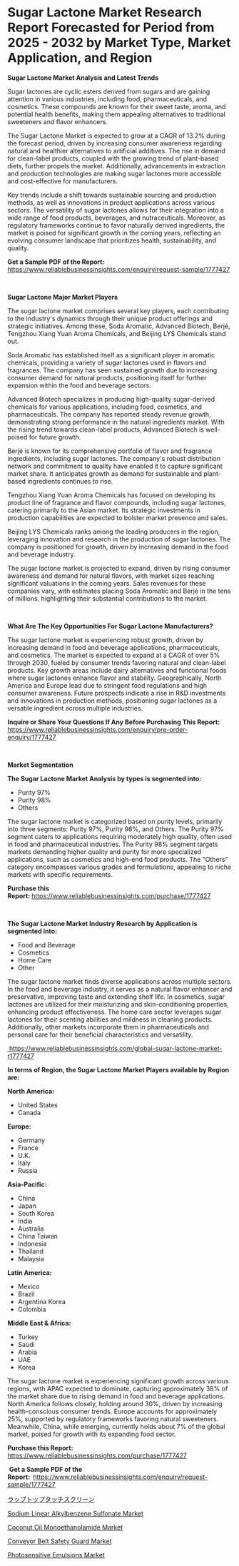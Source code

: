 <p><h1>Sugar Lactone Market Research Report Forecasted for Period from 2025 -  2032 by Market Type, Market Application, and Region</h1></p><p><strong>Sugar Lactone Market Analysis and Latest Trends</strong></p>
<p><p>Sugar lactones are cyclic esters derived from sugars and are gaining attention in various industries, including food, pharmaceuticals, and cosmetics. These compounds are known for their sweet taste, aroma, and potential health benefits, making them appealing alternatives to traditional sweeteners and flavor enhancers.</p><p>The Sugar Lactone Market is expected to grow at a CAGR of 13.2% during the forecast period, driven by increasing consumer awareness regarding natural and healthier alternatives to artificial additives. The rise in demand for clean-label products, coupled with the growing trend of plant-based diets, further propels the market. Additionally, advancements in extraction and production technologies are making sugar lactones more accessible and cost-effective for manufacturers.</p><p>Key trends include a shift towards sustainable sourcing and production methods, as well as innovations in product applications across various sectors. The versatility of sugar lactones allows for their integration into a wide range of food products, beverages, and nutraceuticals. Moreover, as regulatory frameworks continue to favor naturally derived ingredients, the market is poised for significant growth in the coming years, reflecting an evolving consumer landscape that prioritizes health, sustainability, and quality.</p></p>
<p><strong>Get a Sample PDF of the Report:&nbsp;</strong> <a href="https://www.reliablebusinessinsights.com/enquiry/request-sample/1777427?utm_campaign=101&utm_medium=2&utm_source=Github&utm_content=ia&utm_term=01042025&utm_id=sugar-lactone">https://www.reliablebusinessinsights.com/enquiry/request-sample/1777427</a></p>
<p>&nbsp;</p>
<p><strong>Sugar Lactone Major Market Players</strong></p>
<p><p>The sugar lactone market comprises several key players, each contributing to the industry's dynamics through their unique product offerings and strategic initiatives. Among these, Soda Aromatic, Advanced Biotech, Berjé, Tengzhou Xiang Yuan Aroma Chemicals, and Beijing LYS Chemicals stand out.</p><p>Soda Aromatic has established itself as a significant player in aromatic chemicals, providing a variety of sugar lactones used in flavors and fragrances. The company has seen sustained growth due to increasing consumer demand for natural products, positioning itself for further expansion within the food and beverage sectors.</p><p>Advanced Biotech specializes in producing high-quality sugar-derived chemicals for various applications, including food, cosmetics, and pharmaceuticals. The company has reported steady revenue growth, demonstrating strong performance in the natural ingredients market. With the rising trend towards clean-label products, Advanced Biotech is well-poised for future growth.</p><p>Berjé is known for its comprehensive portfolio of flavor and fragrance ingredients, including sugar lactones. The company's robust distribution network and commitment to quality have enabled it to capture significant market share. It anticipates growth as demand for sustainable and plant-based ingredients continues to rise.</p><p>Tengzhou Xiang Yuan Aroma Chemicals has focused on developing its product line of fragrance and flavor compounds, including sugar lactones, catering primarily to the Asian market. Its strategic investments in production capabilities are expected to bolster market presence and sales.</p><p>Beijing LYS Chemicals ranks among the leading producers in the region, leveraging innovation and research in the production of sugar lactones. The company is positioned for growth, driven by increasing demand in the food and beverage industry.</p><p>The sugar lactone market is projected to expand, driven by rising consumer awareness and demand for natural flavors, with market sizes reaching significant valuations in the coming years. Sales revenues for these companies vary, with estimates placing Soda Aromatic and Berjé in the tens of millions, highlighting their substantial contributions to the market.</p></p>
<p>&nbsp;</p>
<p><strong>What Are The Key Opportunities For Sugar Lactone Manufacturers?</strong></p>
<p><p>The sugar lactone market is experiencing robust growth, driven by increasing demand in food and beverage applications, pharmaceuticals, and cosmetics. The market is expected to expand at a CAGR of over 5% through 2030, fueled by consumer trends favoring natural and clean-label products. Key growth areas include dairy alternatives and functional foods where sugar lactones enhance flavor and stability. Geographically, North America and Europe lead due to stringent food regulations and high consumer awareness. Future prospects indicate a rise in R&D investments and innovations in production methods, positioning sugar lactones as a versatile ingredient across multiple industries.</p></p>
<p><strong>Inquire or Share Your Questions If Any Before Purchasing This Report:</strong> <a href="https://www.reliablebusinessinsights.com/enquiry/pre-order-enquiry/1777427?utm_campaign=101&utm_medium=2&utm_source=Github&utm_content=ia&utm_term=01042025&utm_id=sugar-lactone">https://www.reliablebusinessinsights.com/enquiry/pre-order-enquiry/1777427</a></p>
<p>&nbsp;</p>
<p><strong>Market Segmentation</strong></p>
<p><strong>The Sugar Lactone Market Analysis by types is segmented into:</strong></p>
<p><ul><li>Purity 97%</li><li>Purity 98%</li><li>Others</li></ul></p>
<p><p>The sugar lactone market is categorized based on purity levels, primarily into three segments: Purity 97%, Purity 98%, and Others. The Purity 97% segment caters to applications requiring moderately high quality, often used in food and pharmaceutical industries. The Purity 98% segment targets markets demanding higher quality and purity for more specialized applications, such as cosmetics and high-end food products. The "Others" category encompasses various grades and formulations, appealing to niche markets with specific requirements.</p></p>
<p><strong>Purchase this Report:&nbsp;</strong><a href="https://www.reliablebusinessinsights.com/purchase/1777427?utm_campaign=101&utm_medium=2&utm_source=Github&utm_content=ia&utm_term=01042025&utm_id=sugar-lactone">https://www.reliablebusinessinsights.com/purchase/1777427</a></p>
<p>&nbsp;</p>
<p><strong>The Sugar Lactone Market Industry Research by Application is segmented into:</strong></p>
<p><ul><li>Food and Beverage</li><li>Cosmetics</li><li>Home Care</li><li>Other</li></ul></p>
<p><p>The sugar lactone market finds diverse applications across multiple sectors. In the food and beverage industry, it serves as a natural flavor enhancer and preservative, improving taste and extending shelf life. In cosmetics, sugar lactones are utilized for their moisturizing and skin-conditioning properties, enhancing product effectiveness. The home care sector leverages sugar lactones for their scenting abilities and mildness in cleaning products. Additionally, other markets incorporate them in pharmaceuticals and personal care for their beneficial characteristics and versatility.</p></p>
<p><a href="https://www.reliablebusinessinsights.com/global-sugar-lactone-market-r1777427?utm_campaign=101&utm_medium=2&utm_source=Github&utm_content=ia&utm_term=01042025&utm_id=sugar-lactone">&nbsp;https://www.reliablebusinessinsights.com/global-sugar-lactone-market-r1777427</a></p>
<p><strong>In terms of Region, the Sugar Lactone Market Players available by Region are:</strong></p>
<p>
    <p> <strong> North America: </strong>
        <ul>
            <li>United States</li>
            <li>Canada</li>
        </ul>
        </p> 
    <p> <strong> Europe: </strong>
        <ul>
            <li>Germany</li>
            <li>France</li>
            <li>U.K.</li>
            <li>Italy</li>
            <li>Russia</li>
        </ul>
        </p> 
    <p> <strong> Asia-Pacific: </strong>
        <ul>
            <li>China</li>
            <li>Japan</li>
            <li>South Korea</li>
            <li>India</li>
            <li>Australia</li>
            <li>China Taiwan</li>
            <li>Indonesia</li>
            <li>Thailand</li>
            <li>Malaysia</li>
        </ul>
        </p> 
    <p> <strong> Latin America: </strong>
        <ul>
            <li>Mexico</li>
            <li>Brazil</li>
            <li>Argentina Korea</li>
            <li>Colombia</li>
        </ul>
        </p> 
    <p> <strong> Middle East & Africa: </strong>
        <ul>
            <li>Turkey</li>
            <li>Saudi</li>
            <li>Arabia</li>
            <li>UAE</li>
            <li>Korea</li>
        </ul>
    </p>
    </p>
<p><p>The sugar lactone market is experiencing significant growth across various regions, with APAC expected to dominate, capturing approximately 38% of the market share due to rising demand in food and beverage applications. North America follows closely, holding around 30%, driven by increasing health-conscious consumer trends. Europe accounts for approximately 25%, supported by regulatory frameworks favoring natural sweeteners. Meanwhile, China, while emerging, currently holds about 7% of the global market, poised for growth with its expanding food sector.</p></p>
<p><strong>Purchase this Report: </strong><a href="https://www.reliablebusinessinsights.com/purchase/1777427?utm_campaign=101&utm_medium=2&utm_source=Github&utm_content=ia&utm_term=01042025&utm_id=sugar-lactone">https://www.reliablebusinessinsights.com/purchase/1777427</a></p>
<p>&nbsp;<strong>Get a Sample PDF of the Report:&nbsp;&nbsp;</strong><a href="https://www.reliablebusinessinsights.com/enquiry/request-sample/1777427?utm_campaign=101&utm_medium=2&utm_source=Github&utm_content=ia&utm_term=01042025&utm_id=sugar-lactone">https://www.reliablebusinessinsights.com/enquiry/request-sample/1777427</a></p>
<p><strong></strong></p>
<p><p><a href="https://github.com/lababdou/Market-Research-Report-List-7/blob/main/763864651220.md?utm_campaign=101&utm_medium=2&utm_source=Github&utm_content=ia&utm_term=01042025&utm_id=sugar-lactone">ラップトップタッチスクリーン</a></p><p><a href="https://github.com/gambokaiohjr/Market-Research-Report-List-1/blob/main/sodium-linear-alkylbenzene-sulfonate-market.md?utm_campaign=101&utm_medium=2&utm_source=Github&utm_content=ia&utm_term=01042025&utm_id=sugar-lactone">Sodium Linear Alkylbenzene Sulfonate Market</a></p><p><a href="https://github.com/skoppmerlib9/Market-Research-Report-List-1/blob/main/coconut-oil-monoethanolamide-market.md?utm_campaign=101&utm_medium=2&utm_source=Github&utm_content=ia&utm_term=01042025&utm_id=sugar-lactone">Coconut Oil Monoethanolamide Market</a></p><p><a href="https://github.com/saimntamiki/Market-Research-Report-List-1/blob/main/conveyor-belt-safety-guard-market.md?utm_campaign=101&utm_medium=2&utm_source=Github&utm_content=ia&utm_term=01042025&utm_id=sugar-lactone">Conveyor Belt Safety Guard Market</a></p><p><a href="https://github.com/bocksovers0r/Market-Research-Report-List-1/blob/main/photosensitive-emulsions-market.md?utm_campaign=101&utm_medium=2&utm_source=Github&utm_content=ia&utm_term=01042025&utm_id=sugar-lactone">Photosensitive Emulsions Market</a></p></p>